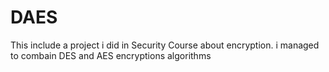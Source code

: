 # DAES
This include a project i did in Security Course about encryption.
i managed to combain DES and AES encryptions algorithms
